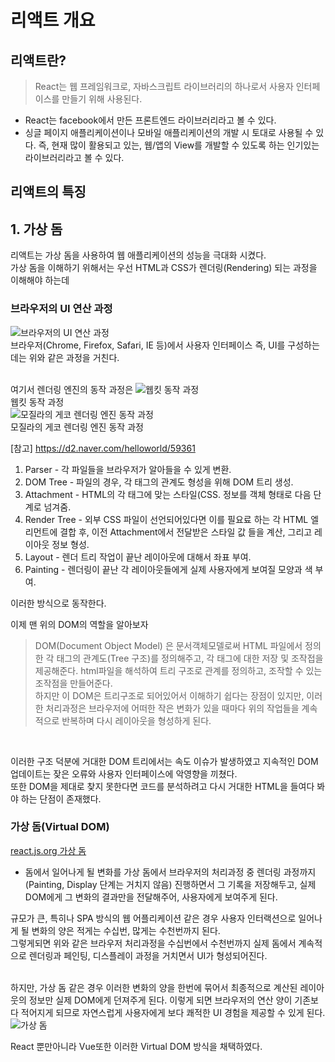 # 리액트 개요

## 리액트란?
> React는 웹 프레임워크로, 자바스크립트 라이브러리의 하나로서 사용자 인터페이스를 만들기 위해 사용된다.
- React는 facebook에서 만든 프론트엔드 라이브러리라고 볼 수 있다.
- 싱글 페이지 애플리케이션이나 모바일 애플리케이션의 개발 시 토대로 사용될 수 있다.
즉, 현재 많이 활용되고 있는, 웹/앱의 View를 개발할 수 있도록 하는 인기있는 라이브러리라고 볼 수 있다.

## 리액트의 특징
## 1. 가상 돔
리액트는 가상 돔을 사용하여 웹 애플리케이션의 성능을 극대화 시켰다.  
가상 돔을 이해하기 위해서는 우선 HTML과 CSS가 렌더링(Rendering) 되는 과정을 이해해야 하는데  
### 브라우저의 UI 연산 과정
![브라우저의 UI 연산 과정](../../private/React/helloworld-59361-1.png)  
브라우저(Chrome, Firefox, Safari, IE 등)에서 사용자 인터페이스 즉, UI를 구성하는데는 위와 같은 과정을 거친다.  
<br>

여기서 렌더링 엔진의 동작 과정은
![웹킷 동작 과정](../../private/React/helloworld-59361-3.png)  
웹킷 동작 과정  
![모질라의 게코 렌더링 엔진 동작 과정](../../private/React/helloworld-59361-4.png)   
모질라의 게코 렌더링 엔진 동작 과정  

[참고] https://d2.naver.com/helloworld/59361

1. Parser - 각 파일들을 브라우저가 알아들을 수 있게 변환.
2. DOM Tree - 파일의 경우, 각 태그의 관계도 형성을 위해 DOM 트리 생성.
3. Attachment - HTML의 각 태그에 맞는 스타일(CSS. 정보를 객체 형태로 다음 단계로 넘겨줌.
4. Render Tree - 외부 CSS 파일이 선언되어있다면 이를 필요료 하는 각 HTML 엘리먼트에 결합 후, 이전 Attachment에서 전달받은 스타일 값 들을 계산, 그리고 레이아웃 정보 형성.
5. Layout - 렌더 트리 작업이 끝난 레이아웃에 대해서 좌표 부여.
6. Painting - 렌더링이 끝난 각 레이아웃들에게 실제 사용자에게 보여질 모양과 색 부여.  

이러한 방식으로 동작한다.
<br>

이제 맨 위의 DOM의 역할을 알아보자  
> DOM(Document Object Model) 은 문서객체모델로써 HTML 파일에서 정의한 각 태그의 관계도(Tree 구조)를 정의해주고, 각 태그에 대한 저장 및 조작접을 제공해준다.
html파일을 해석하여 트리 구조로 관계를 정의하고, 조작할 수 있는 조작점을 만들어준다.  
하지만 이 DOM은 트리구조로 되어있어서 이해하기 쉽다는 장점이 있지만, 이러한 처리과정은 브라우저에 어떠한 작은 변화가 있을 때마다 위의 작업들을 계속적으로 반복하며 다시 레이아웃을 형성하게 된다.   
<br>

이러한 구조 덕분에 거대한 DOM 트리에서는 속도 이슈가 발생하였고 지속적인 DOM 업데이트는 잦은 오류와 사용자 인터페이스에 악영향을 끼쳤다.  
또한 DOM을 제대로 찾지 못한다면 코드를 분석하려고 다시 거대한 HTML을 들여다 봐야 하는 단점이 존재했다.  

### 가상 돔(Virtual DOM)

[react.js.org 가상 돔](https://ko.reactjs.org/docs/faq-internals.html#gatsby-focus-wrapper)

- 돔에서 일어나게 될 변화를 가상 돔에서 브라우저의 처리과정 중 렌더링 과정까지(Painting, Display 단계는 거치지 않음) 진행하면서 그 기록을 저장해두고, 실제 DOM에게 그 변화의 결과만을 전달해주어, 사용자에게 보여주게 된다.

규모가 큰, 특히나 SPA 방식의 웹 어플리케이션 같은 경우 사용자 인터랙션으로 일어나게 될 변화의 양은 적게는 수십번, 많게는 수천번까지 된다.  
그렇게되면 위와 같은 브라우저 처리과정을 수십번에서 수천번까지 실제 돔에서 계속적으로 렌더링과 페인팅, 디스플레이 과정을 거치면서 UI가 형성되어진다.  
<br>

하지만, 가상 돔 같은 경우 이러한 변화의 양을 한번에 묶어서 최종적으로 계산된 레이아웃의 정보만 실제 DOM에게 던져주게 된다. 이렇게 되면 브라우저의 연산 양이 기존보다 적어지게 되므로 자연스럽게 사용자에게 보다 쾌적한 UI 경험을 제공할 수 있게 된다.
![가상 돔](../../private/React/virtual_DOM.jpg)

React 뿐만아니라 Vue또한 이러한 Virtual DOM 방식을 채택하였다.